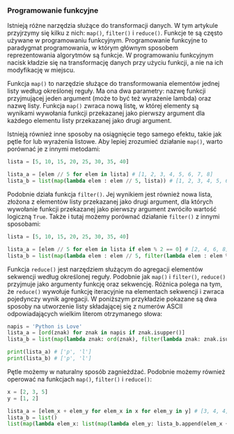 ### Programowanie funkcyjne

Istnieją różne narzędzia służące do transformacji danych. W tym artykule przyjrzymy się kilku z nich: <code>map()</code>, <code>filter()</code> i <code>reduce()</code>. Funkcje te są często używane w programowaniu funkcyjnym. Programowanie funkcyjne to paradygmat programowania, w którym głównym sposobem reprezentowania algorytmów są funkcje. W programowaniu funkcyjnym nacisk kładzie się na transformację danych przy użyciu funkcji, a nie na ich modyfikację w miejscu.

Funkcja <code>map()</code> to narzędzie służące do transformowania elementów jednej listy według określonej reguły. Ma ona dwa parametry: nazwę funkcji przyjmującej jeden argument (może to być też wyrażenie lambda) oraz nazwę listy. Funkcja <code>map()</code> zwraca nową listę, w której elementy są wynikami wywołania funkcji przekazanej jako pierwszy argument dla każdego elementu listy przekazanej jako drugi argument.

Istnieją również inne sposoby na osiągnięcie tego samego efektu, takie jak pętle for lub wyrażenia listowe. Aby lepiej zrozumieć działanie <code>map()</code>, warto porównać je z innymi metodami:

```python
lista = [5, 10, 15, 20, 25, 30, 35, 40]

lista_a = [elem // 5 for elem in lista] # [1, 2, 3, 4, 5, 6, 7, 8]
lista_b = list(map(lambda elem : elem // 5, lista)) # [1, 2, 3, 4, 5, 6, 7, 8]
```

Podobnie działa funkcja <code>filter()</code>. Jej wynikiem jest również nowa lista, złożona z elementów listy przekazanej jako drugi argument, dla których wywołanie funkcji przekazanej jako pierwszy argument zwróciło wartość logiczną `True`. Także i tutaj możemy porównać działanie <code>filter()</code> z innymi sposobami:

```python
lista = [5, 10, 15, 20, 25, 30, 35, 40]

lista_a = [elem // 5 for elem in lista if elem % 2 == 0] # [2, 4, 6, 8]
lista_b = list(map(lambda elem : elem // 5, filter(lambda elem : elem % 2 == 0, lista))) # [2, 4, 6, 8]
```

Funkcja `reduce()` jest narzędziem służącym do agregacji elementów sekwencji według określonej reguły. Podobnie jak `map()` i `filter()`, `reduce()` przyjmuje jako argumenty funkcję oraz sekwencję. Różnica polega na tym, że `reduce()` wywołuje funkcję iteracyjnie na elementach sekwencji i zwraca pojedynczy wynik agregacji. W poniższym przykładzie pokazane są dwa sposoby na utworzenie listy składającej się z numerów ASCII odpowiadających wielkim literom otrzymanego słowa:

```python
napis = 'Python is Love'
lista_a = [ord(znak) for znak in napis if znak.isupper()]
lista_b = list(map(lambda znak: ord(znak), filter(lambda znak: znak.isupper(), napis)))

print(lista_a) # ['p', 'l']
print(lista_b) # ['p', 'l']
```

Pętle możemy w naturalny sposób zagnieżdżać. Podobnie możemy również operować na funkcjach <code>map()</code>, <code>filter()</code> i <code>reduce()</code>:

```python
x = [2, 3, 5]
y = [1, 2]

lista_a = [elem_x + elem_y for elem_x in x for elem_y in y] # [3, 4, 4, 5, 6, 7]
lista_b = list()
list(map(lambda elem_x: list(map(lambda elem_y: lista_b.append(elem_x + elem_y), y)), x)) # [3, 4, 4, 5, 6, 7]
```
